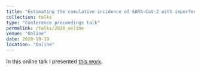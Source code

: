 ```yaml
---
title: "Estimating the cumulative incidence of SARS-CoV-2 with imperfect serological tests: Exploiting cutoff-free approaches"
collection: talks
type: "Conference proceedings talk"
permalink: /talks/2020_online
venue: "Online"
date: 2020-10-19
location: "Online"
---
```


In this online talk I presented [this work](https://judithbouman.ch/publication/2021_cum_inc). 
